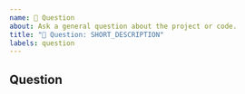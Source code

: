 ```yaml
---
name: 🤔 Question
about: Ask a general question about the project or code.
title: "🤔 Question: SHORT_DESCRIPTION"
labels: question
---
```


## Question
<!-- Describe your question -->
